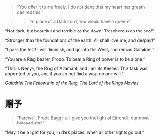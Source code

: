 >“You offer it to me freely. I do not deny that my heart has greatly desired this.”

>>“In place of a Dark Lord, you would have a queen!”
>>
“Not dark, but beautiful and terrible as the dawn! Treacherous as the sea!”
>>
“Stronger than the foundations of the earth! All shall love me, and despair!”
>
“I pass the test! I will diminish, and go into the West, and remain Galadriel.”
>
“You are a Ring bearer, Frodo. To bear a Ring of power is to be alone.”
>
“This is Nenya, the Ring of Adamant, and I am its Keeper. This task was appointed to you, and if you do not find a way, no one will.”
>
<cite>Galadriel
The Fellowship of the Ring, The Lord of the Rings Movies</cite>

# 赠予
>“Farewell, Frodo Baggins. I give you the light of Eärendil, our most beloved star.”
>
“May it be a light for you, in dark places, when all other lights go out.”
